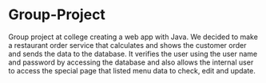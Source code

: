 # Group-Project

Group project at college creating a web app with Java. 
We decided to make a restaurant order service that calculates and shows the customer order and sends the data to the database. 
It verifies the user using the user name and password by accessing the database and also allows the internal user to access the special page that listed menu data to check, edit and update.
